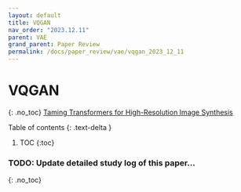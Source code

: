```yaml
---
layout: default
title: VQGAN
nav_order: "2023.12.11"
parent: VAE
grand_parent: Paper Review
permalink: /docs/paper_review/vae/vqgan_2023_12_11
---
```


# **VQGAN**
{: .no_toc}
[Taming Transformers for High-Resolution Image Synthesis](https://arxiv.org/abs/2012.09841)

Table of contents
{: .text-delta }
1. TOC
{:toc}

### **TODO**: Update detailed study log of this paper...
{: .no_toc}